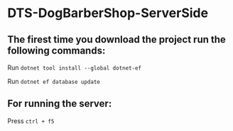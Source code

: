 # DTS-DogBarberShop-ServerSide

## The firest time you download the project run the following commands: 

Run `dotnet tool install --global dotnet-ef`

Run `dotnet ef database update`

## For running the server:

Press `ctrl + f5` 

